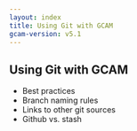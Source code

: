 ```yaml
---
layout: index
title: Using Git with GCAM
gcam-version: v5.1
---
```

## Using Git with GCAM

* Best practices
* Branch naming rules
* Links to other git sources
* Github vs. stash



